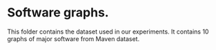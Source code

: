 # Software graphs.

This folder contains the dataset used in our experiments. It contains 10 graphs of major software from Maven dataset.
